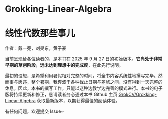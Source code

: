 # Grokking-Linear-Algebra

# 线性代数那些事儿

作者：戴一冕，刘昊东，黄子豪

当前呈现给各位读者的，是本书在 2025 年 9 月 27 日的初始版本。**它尚处于非常早期的草创阶段，远未达到理想中的完成度**，在此先行说明。

最初的设想，是希望利用暑假相对完整的时间，将全书内容系统性地撰写完毕。然而事与愿违，整个暑期，我奔波于各种截止日期与差旅之间，没有得到一天完整的休息。因此，本书的撰写工作，只能以这种边教学边完善的模式进行。本书的电子版将持续更新和修正，恳请读者务必通过本书 Github 主页 [GrokCV/Grokking-Linear-Algebra](https://github.com/GrokCV/Grokking-Linear-Algebra)  获取最新版本，以期获得最佳的阅读体验。

有任何问题，欢迎提交 Issue~